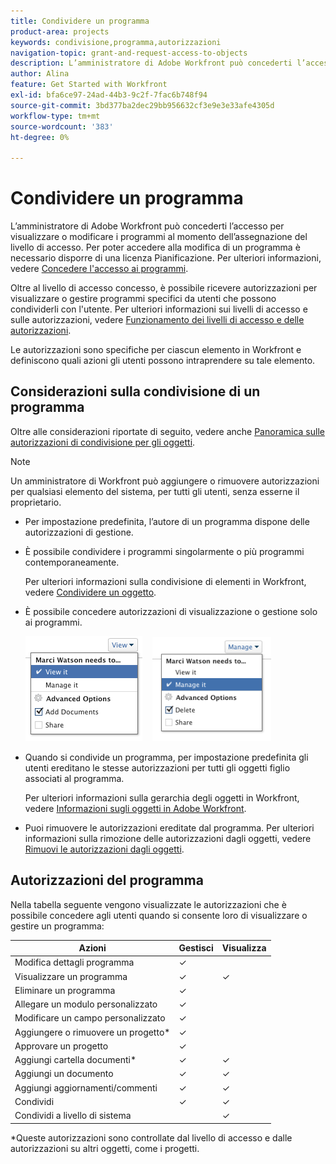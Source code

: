 ```yaml
---
title: Condividere un programma
product-area: projects
keywords: condivisione,programma,autorizzazioni
navigation-topic: grant-and-request-access-to-objects
description: L’amministratore di Adobe Workfront può concederti l’accesso per visualizzare o modificare i programmi al momento dell’assegnazione del livello di accesso. Per poter accedere alla modifica di un programma è necessario disporre di una licenza Pianificazione.
author: Alina
feature: Get Started with Workfront
exl-id: bfa6ce97-24ad-44b3-9c2f-7fac6b748f94
source-git-commit: 3bd377ba2dec29bb956632cf3e9e3e33afe4305d
workflow-type: tm+mt
source-wordcount: '383'
ht-degree: 0%

---
```


# Condividere un programma

L’amministratore di Adobe Workfront può concederti l’accesso per visualizzare o modificare i programmi al momento dell’assegnazione del livello di accesso. Per poter accedere alla modifica di un programma è necessario disporre di una licenza Pianificazione. Per ulteriori informazioni, vedere [Concedere l&#39;accesso ai programmi](../../administration-and-setup/add-users/configure-and-grant-access/grant-access-programs.md).

Oltre al livello di accesso concesso, è possibile ricevere autorizzazioni per visualizzare o gestire programmi specifici da utenti che possono condividerli con l&#39;utente. Per ulteriori informazioni sui livelli di accesso e sulle autorizzazioni, vedere [Funzionamento dei livelli di accesso e delle autorizzazioni](../../administration-and-setup/add-users/access-levels-and-object-permissions/how-access-levels-permissions-work-together.md).

Le autorizzazioni sono specifiche per ciascun elemento in Workfront e definiscono quali azioni gli utenti possono intraprendere su tale elemento.

## Considerazioni sulla condivisione di un programma

Oltre alle considerazioni riportate di seguito, vedere anche [Panoramica sulle autorizzazioni di condivisione per gli oggetti](../../workfront-basics/grant-and-request-access-to-objects/sharing-permissions-on-objects-overview.md).

>[!NOTE]
>
>Un amministratore di Workfront può aggiungere o rimuovere autorizzazioni per qualsiasi elemento del sistema, per tutti gli utenti, senza esserne il proprietario.

* Per impostazione predefinita, l’autore di un programma dispone delle autorizzazioni di gestione.

* È possibile condividere i programmi singolarmente o più programmi contemporaneamente.

  Per ulteriori informazioni sulla condivisione di elementi in Workfront, vedere [Condividere un oggetto](../../workfront-basics/grant-and-request-access-to-objects/share-an-object.md).

* È possibile concedere autorizzazioni di visualizzazione o gestione solo ai programmi.

  ![](assets/screen-shot-2014-01-23-at-12.45.15-pm.png)    ![](assets/screen-shot-2014-01-22-at-10.03.43-am-190x167.png)

* Quando si condivide un programma, per impostazione predefinita gli utenti ereditano le stesse autorizzazioni per tutti gli oggetti figlio associati al programma.

  Per ulteriori informazioni sulla gerarchia degli oggetti in Workfront, vedere [Informazioni sugli oggetti in Adobe Workfront](../../workfront-basics/navigate-workfront/workfront-navigation/understand-objects.md).

* Puoi rimuovere le autorizzazioni ereditate dal programma. Per ulteriori informazioni sulla rimozione delle autorizzazioni dagli oggetti, vedere  [Rimuovi le autorizzazioni dagli oggetti](../../workfront-basics/grant-and-request-access-to-objects/remove-permissions-from-objects.md).

## Autorizzazioni del programma

Nella tabella seguente vengono visualizzate le autorizzazioni che è possibile concedere agli utenti quando si consente loro di visualizzare o gestire un programma:

| **Azioni** | **Gestisci** | **Visualizza** |
|---|---|---|
| Modifica dettagli programma | ✓ |   |
| Visualizzare un programma | ✓ | ✓ |
| Eliminare un programma | ✓ |   |
| Allegare un modulo personalizzato | ✓ |   |
| Modificare un campo personalizzato | ✓ |   |
| Aggiungere o rimuovere un progetto&#42; | ✓ |   |
| Approvare un progetto | ✓ |   |
| Aggiungi cartella documenti&#42; | ✓ | ✓ |
| Aggiungi un documento | ✓ | ✓ |
| Aggiungi aggiornamenti/commenti | ✓ | ✓ |
| Condividi | ✓ | ✓ |
| Condividi a livello di sistema |   | ✓ |

*Queste autorizzazioni sono controllate dal livello di accesso e dalle autorizzazioni su altri oggetti, come i progetti. 
